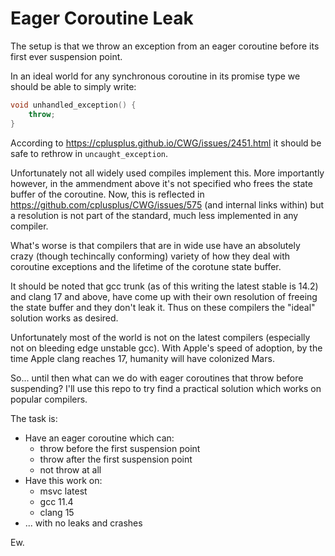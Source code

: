 # Eager Coroutine Leak

The setup is that we throw an exception from an eager coroutine before its first ever suspension point.

In an ideal world for any synchronous coroutine in its promise type we should be able to simply write:

```cpp
void unhandled_exception() {
    throw;
}
```

According to https://cplusplus.github.io/CWG/issues/2451.html it should be safe to rethrow in `uncaught_exception`. 

Unfortunately not all widely used compiles implement this. More importantly however, in the ammendment above it's not specified who frees the state buffer of the coroutine. Now, this is reflected in https://github.com/cplusplus/CWG/issues/575 (and internal links within) but a resolution is not part of the standard, much less implemented in any compiler.

What's worse is that compilers that are in wide use have an absolutely crazy (though techincally conforming) variety of how they deal with coroutine exceptions and the lifetime of the corotune state buffer.

It should be noted that gcc trunk (as of this writing the latest stable is 14.2) and clang 17 and above, have come up with their own resolution of freeing the state buffer and they don't leak it. Thus on these compilers the "ideal" solution works as desired.

Unfortunately most of the world is not on the latest compilers (especially not on bleeding edge unstable gcc). With Apple's speed of adoption, by the time Apple clang reaches 17, humanity will have colonized Mars.

So... until then what can we do with eager coroutines that throw before suspending? I'll use this repo to try find a practical solution which works on popular compilers.

The task is: 

* Have an eager coroutine which can:
    * throw before the first suspension point
    * throw after the first suspension point
    * not throw at all
* Have this work on:
    * msvc latest
    * gcc 11.4
    * clang 15
* ... with no leaks and crashes

Ew.
